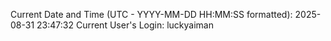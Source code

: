 Current Date and Time (UTC - YYYY-MM-DD HH:MM:SS formatted): 2025-08-31 23:47:32
Current User's Login: luckyaiman
